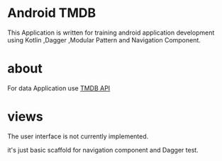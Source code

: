 # Android TMDB

This Application is written for training android application development using Kotlin ,Dagger ,Modular Pattern and Navigation Component.



# about

For data Application use [TMDB API](https://developers.themoviedb.org/3)



# views

The user interface is not currently implemented.

it's just basic scaffold for navigation component and Dagger test.

